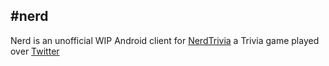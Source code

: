 #nerd
---

Nerd is an unofficial WIP Android client for [NerdTrivia](http://nertdrivia.net) a Trivia game played over [Twitter](https://twitter.com/nerdtrivia)